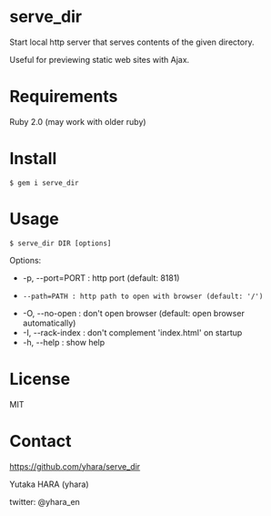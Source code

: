 serve_dir
=========

Start local http server that serves contents of the given directory.

Useful for previewing static web sites with Ajax.

Requirements
============

Ruby 2.0 (may work with older ruby)

Install
=======

    $ gem i serve_dir

Usage
=====

    $ serve_dir DIR [options]

Options:

* -p, --port=PORT : http port (default: 8181)
*     --path=PATH : http path to open with browser (default: '/')
* -O, --no-open : don't open browser (default: open browser automatically)
* -I, --rack-index : don't complement 'index.html' on startup
* -h, --help : show help

License
=======

MIT

Contact
=======

https://github.com/yhara/serve_dir

Yutaka HARA (yhara)

twitter: @yhara_en
